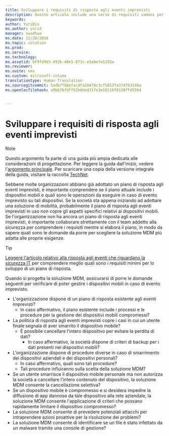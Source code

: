 ```yaml
---
title: Sviluppare i requisiti di risposta agli eventi imprevisti
description: Questo articolo include una serie di requisiti comuni per lo sviluppo di un processo di risposta agli eventi imprevisti in uno scenario di gestione di dispositivi mobili (MDM).
keywords: 
author: YuriDio
ms.author: yurid
manager: swadhwa
ms.date: 11/28/2016
ms.topic: solution
ms.prod: 
ms.service: 
ms.technology: 
ms.assetid: 6f9fd9b3-492b-48e1-871c-e5abefe1293a
ms.reviewer: 
ms.suite: ems
ms.custom: microsoft-intune
translationtype: Human Translation
ms.sourcegitcommit: 5adb7f68efacdfa20d78c3cf5853fa374793140a
ms.openlocfilehash: a9bb76fdff02b8ded31fe3e1811678138ffd5504


---
```


# <a name="develop-your-incident-response-requirements"></a>Sviluppare i requisiti di risposta agli eventi imprevisti

>[!NOTE]
>Questo argomento fa parte di una guida più ampia dedicata alle considerazioni di progettazione. Per leggere la guida dall'inizio, vedere l'[argomento principale](mdm-design-considerations-guide.md). Per scaricare una copia della versione integrale della guida, visitare la raccolta [TechNet](https://gallery.technet.microsoft.com/Mobile-Device-Management-7d401582).

Sebbene molte organizzazioni abbiano già adottato un piano di risposta agli eventi imprevisti, è importante comprendere se il piano attuale include i dispositivi mobili e quali sono le operazioni da eseguire in caso di evento imprevisto su tali dispositivi. Se la società sta appena iniziando ad adottare una soluzione di mobilità, probabilmente il piano di risposta agli eventi imprevisti in uso non copre gli aspetti specifici relativi ai dispositivi mobili. Se l'organizzazione non ha ancora un piano di risposta agli eventi imprevisti, è importante collaborare strettamente con il team addetto alla sicurezza per comprendere i requisiti mentre si elabora il piano, in modo da sapere quali sono le domande da porre per scegliere la soluzione MDM più adatta alle proprie esigenze. 
 
>[!TIP] 
> [Leggere l'articolo relativo alla risposta agli eventi che riguardano la sicurezza IT](https://technet.microsoft.com/library/cc700825.aspx) per comprendere meglio quali sono i requisiti minimi per lo sviluppo di un piano di risposta.

Quando si progetta la soluzione MDM, assicurarsi di porre le domande seguenti per verificare di poter gestire i dispositivi mobili in caso di evento imprevisto.

- L'organizzazione dispone di un piano di risposta esistente agli eventi imprevisti?
    - In caso affermativo, il piano esistente include i processi e le procedure per la gestione dei dispositivi mobili compromessi?
- La politica di risposta agli eventi imprevisti copre i casi in cui un utente finale segnala di aver smarrito il dispositivo mobile?
    - È possibile cancellare l'intero dispositivo per evitare la perdita di dati? 
        - In caso affermativo, la società dispone di criteri di backup per i dati presenti nei dispositivi mobili?
- L'organizzazione dispone di procedure diverse in caso di smarrimento dei dispositivi aziendali e dei dispositivi personali?
    - In caso affermativo, quali sono tali procedure?
    - Tali procedure influiranno sulla scelta della soluzione MDM?
- Se un utente smarrisce il dispositivo mobile personale ma non autorizza la società a cancellare l'intero contenuto del dispositivo, la soluzione MDM consente la cancellazione selettiva?
- Se un dispositivo mobile è compromesso e si desidera impedire la diffusione di app dannose da tale dispositivo alla rete aziendale, la soluzione MDM consente l'applicazione di criteri che possano rapidamente limitare il dispositivo compromesso?
- La soluzione MDM consente di prevedere potenziali attacchi per intraprendere azioni proattive per la risoluzione dei problemi?
- La soluzione MDM consente di identificare se un file è stato infettato da un malware tramite una console di gestione?




<!--HONumber=Nov16_HO4-->


